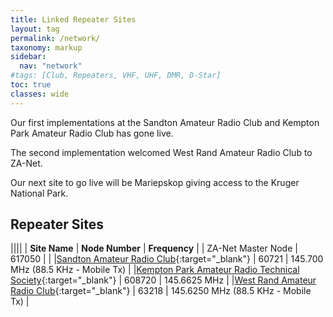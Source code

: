 ```yaml
---
title: Linked Repeater Sites
layout: tag
permalink: /network/
taxonomy: markup
sidebar:
  nav: "network"
#tags: [Club, Repeaters, VHF, UHF, DMR, D-Star]
toc: true
classes: wide
---
```

Our first implementations at the Sandton Amateur Radio Club and Kempton Park Amateur Radio Club has gone live.

The second implementation welcomed West Rand Amateur Radio Club to ZA-Net.

Our next site to go live will be Mariepskop giving access to the Kruger National Park.

## Repeater Sites

||||
| **Site Name** | **Node Number** | **Frequency** |
| ZA-Net Master Node | 617050 | |
|[Sandton Amateur Radio Club](https://www.zs6stn.org.za/){:target="_blank"} | 60721 | 145.700 MHz (88.5 KHz - Mobile Tx) |
|[Kempton Park Amateur Radio Technical Society](https://zs6kts.co.za/){:target="_blank"} | 608720 | 145.6625 MHz |
|[West Rand Amateur Radio Club](https://www.zs6wr.co.za/){:target="_blank"} | 63218 | 145.6250 MHz (88.5 KHz - Mobile Tx) |